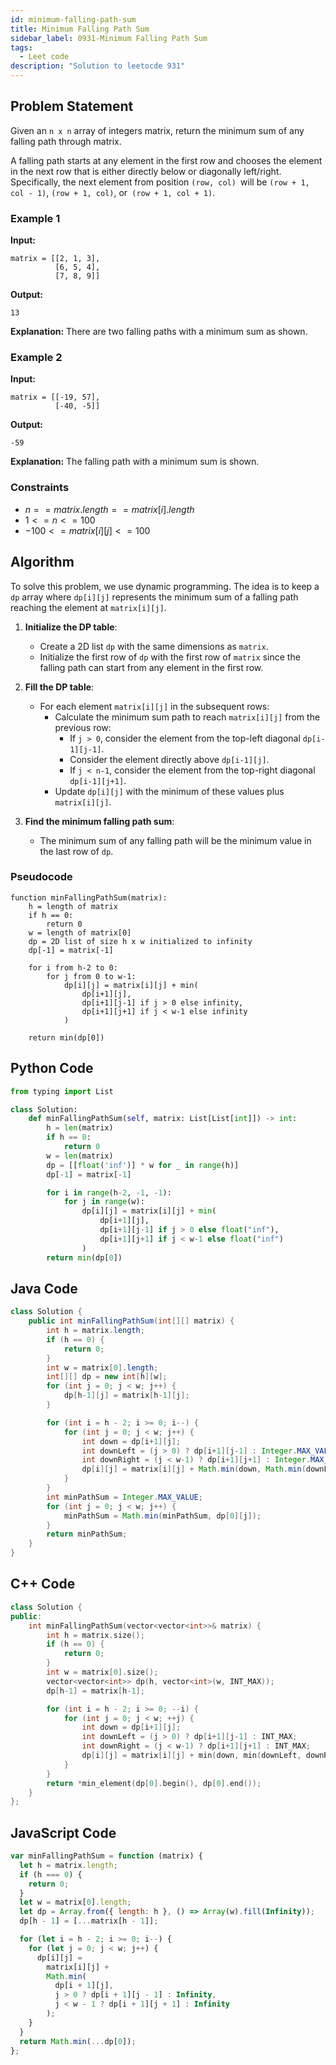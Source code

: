```yaml
---
id: minimum-falling-path-sum
title: Minimum Falling Path Sum
sidebar_label: 0931-Minimum Falling Path Sum
tags:
  - Leet code
description: "Solution to leetocde 931"
---
```


## Problem Statement

Given an `n x n` array of integers matrix, return the minimum sum of any falling path through matrix.

A falling path starts at any element in the first row and chooses the element in the next row that is either directly below or diagonally left/right. Specifically, the next element from position `(row, col) `will be `(row + 1, col - 1)`, `(row + 1, col)`, or` (row + 1, col + 1)`.

### Example 1

**Input:**

```
matrix = [[2, 1, 3],
          [6, 5, 4],
          [7, 8, 9]]
```

**Output:**

```
13
```

**Explanation:**
There are two falling paths with a minimum sum as shown.

### Example 2

**Input:**

```
matrix = [[-19, 57],
          [-40, -5]]
```

**Output:**

```
-59
```

**Explanation:**
The falling path with a minimum sum is shown.

### Constraints

- $n == matrix.length == matrix[i].length$
- $1 <= n <= 100$
- $-100 <= matrix[i][j] <= 100$

## Algorithm

To solve this problem, we use dynamic programming. The idea is to keep a `dp` array where `dp[i][j]` represents the minimum sum of a falling path reaching the element at `matrix[i][j]`.

1. **Initialize the DP table**:

   - Create a 2D list `dp` with the same dimensions as `matrix`.
   - Initialize the first row of `dp` with the first row of `matrix` since the falling path can start from any element in the first row.

2. **Fill the DP table**:

   - For each element `matrix[i][j]` in the subsequent rows:
     - Calculate the minimum sum path to reach `matrix[i][j]` from the previous row:
       - If `j > 0`, consider the element from the top-left diagonal `dp[i-1][j-1]`.
       - Consider the element directly above `dp[i-1][j]`.
       - If `j < n-1`, consider the element from the top-right diagonal `dp[i-1][j+1]`.
     - Update `dp[i][j]` with the minimum of these values plus `matrix[i][j]`.

3. **Find the minimum falling path sum**:
   - The minimum sum of any falling path will be the minimum value in the last row of `dp`.

### Pseudocode

```
function minFallingPathSum(matrix):
    h = length of matrix
    if h == 0:
        return 0
    w = length of matrix[0]
    dp = 2D list of size h x w initialized to infinity
    dp[-1] = matrix[-1]

    for i from h-2 to 0:
        for j from 0 to w-1:
            dp[i][j] = matrix[i][j] + min(
                dp[i+1][j],
                dp[i+1][j-1] if j > 0 else infinity,
                dp[i+1][j+1] if j < w-1 else infinity
            )

    return min(dp[0])
```

## Python Code

```python
from typing import List

class Solution:
    def minFallingPathSum(self, matrix: List[List[int]]) -> int:
        h = len(matrix)
        if h == 0:
            return 0
        w = len(matrix)
        dp = [[float('inf')] * w for _ in range(h)]
        dp[-1] = matrix[-1]

        for i in range(h-2, -1, -1):
            for j in range(w):
                dp[i][j] = matrix[i][j] + min(
                    dp[i+1][j],
                    dp[i+1][j-1] if j > 0 else float("inf"),
                    dp[i+1][j+1] if j < w-1 else float("inf")
                )
        return min(dp[0])
```

## Java Code

```java
class Solution {
    public int minFallingPathSum(int[][] matrix) {
        int h = matrix.length;
        if (h == 0) {
            return 0;
        }
        int w = matrix[0].length;
        int[][] dp = new int[h][w];
        for (int j = 0; j < w; j++) {
            dp[h-1][j] = matrix[h-1][j];
        }

        for (int i = h - 2; i >= 0; i--) {
            for (int j = 0; j < w; j++) {
                int down = dp[i+1][j];
                int downLeft = (j > 0) ? dp[i+1][j-1] : Integer.MAX_VALUE;
                int downRight = (j < w-1) ? dp[i+1][j+1] : Integer.MAX_VALUE;
                dp[i][j] = matrix[i][j] + Math.min(down, Math.min(downLeft, downRight));
            }
        }
        int minPathSum = Integer.MAX_VALUE;
        for (int j = 0; j < w; j++) {
            minPathSum = Math.min(minPathSum, dp[0][j]);
        }
        return minPathSum;
    }
}
```

## C++ Code

```cpp
class Solution {
public:
    int minFallingPathSum(vector<vector<int>>& matrix) {
        int h = matrix.size();
        if (h == 0) {
            return 0;
        }
        int w = matrix[0].size();
        vector<vector<int>> dp(h, vector<int>(w, INT_MAX));
        dp[h-1] = matrix[h-1];

        for (int i = h - 2; i >= 0; --i) {
            for (int j = 0; j < w; ++j) {
                int down = dp[i+1][j];
                int downLeft = (j > 0) ? dp[i+1][j-1] : INT_MAX;
                int downRight = (j < w-1) ? dp[i+1][j+1] : INT_MAX;
                dp[i][j] = matrix[i][j] + min(down, min(downLeft, downRight));
            }
        }
        return *min_element(dp[0].begin(), dp[0].end());
    }
};
```

## JavaScript Code

```javascript
var minFallingPathSum = function (matrix) {
  let h = matrix.length;
  if (h === 0) {
    return 0;
  }
  let w = matrix[0].length;
  let dp = Array.from({ length: h }, () => Array(w).fill(Infinity));
  dp[h - 1] = [...matrix[h - 1]];

  for (let i = h - 2; i >= 0; i--) {
    for (let j = 0; j < w; j++) {
      dp[i][j] =
        matrix[i][j] +
        Math.min(
          dp[i + 1][j],
          j > 0 ? dp[i + 1][j - 1] : Infinity,
          j < w - 1 ? dp[i + 1][j + 1] : Infinity
        );
    }
  }
  return Math.min(...dp[0]);
};
```
